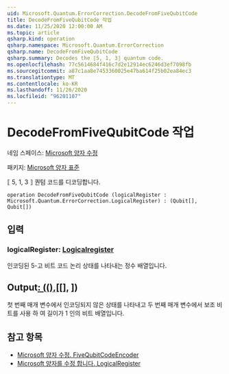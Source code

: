 ```yaml
---
uid: Microsoft.Quantum.ErrorCorrection.DecodeFromFiveQubitCode
title: DecodeFromFiveQubitCode 작업
ms.date: 11/25/2020 12:00:00 AM
ms.topic: article
qsharp.kind: operation
qsharp.namespace: Microsoft.Quantum.ErrorCorrection
qsharp.name: DecodeFromFiveQubitCode
qsharp.summary: Decodes the ⟦5, 1, 3⟧ quantum code.
ms.openlocfilehash: 77c5614684f416c7d2e12914ec6246d3ef7098fb
ms.sourcegitcommit: a87c1aa8e7453360025e47ba614f25b02ea84ec3
ms.translationtype: MT
ms.contentlocale: ko-KR
ms.lasthandoff: 11/26/2020
ms.locfileid: "96201107"
---
```

# <a name="decodefromfivequbitcode-operation"></a>DecodeFromFiveQubitCode 작업

네임 스페이스: [Microsoft 양자 수정](xref:Microsoft.Quantum.ErrorCorrection)

패키지: [Microsoft 양자 표준](https://nuget.org/packages/Microsoft.Quantum.Standard)


⟦ 5, 1, 3 ⟧ 퀀텀 코드를 디코딩합니다.

```qsharp
operation DecodeFromFiveQubitCode (logicalRegister : Microsoft.Quantum.ErrorCorrection.LogicalRegister) : (Qubit[], Qubit[])
```


## <a name="input"></a>입력

### <a name="logicalregister--logicalregister"></a>logicalRegister: [Logicalregister](xref:Microsoft.Quantum.ErrorCorrection.LogicalRegister)

인코딩된 5-고 비트 코드 논리 상태를 나타내는 정수 배열입니다.



## <a name="output--qubitqubit"></a>Output[: ((),](xref:microsoft.quantum.lang-ref.qubit)[[], [](xref:microsoft.quantum.lang-ref.qubit)])

첫 번째 매개 변수에서 인코딩되지 않은 상태를 나타내고 두 번째 매개 변수에서 보조 비트를 사용 하 여 길이가 1 인의 비트 배열입니다.

## <a name="see-also"></a>참고 항목

- [Microsoft 양자 수정. FiveQubitCodeEncoder](xref:Microsoft.Quantum.ErrorCorrection.FiveQubitCodeEncoder)
- [Microsoft 양자를 수정 합니다. LogicalRegister](xref:Microsoft.Quantum.ErrorCorrection.LogicalRegister)